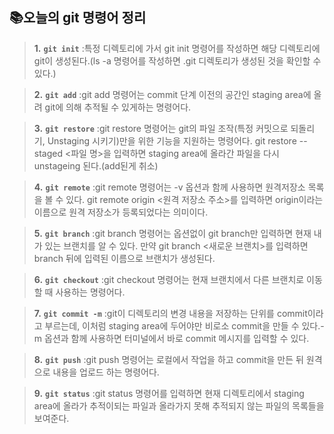 ## 📚오늘의 git 명령어 정리

> **1.** **`git init`**
> :특정 디렉토리에 가서 git init 명령어를 작성하면 해당 디렉토리에 git이 생성된다.(ls -a 명령어를 작성하면 .git 디렉토리가 생성된 것을 확인할 수 있다.)

> **2.** **`git add`**
> :git add 명령어는 commit 단계 이전의 공간인 staging area에 올려 git에 의해 추적될 수 있게하는 명령어다.

> **3.** **`git restore`**
> :git restore 명령어는 git의 파일 조작(특정 커밋으로 되돌리기, Unstaging 시키기)만을 위한 기능을 지원하는 명령어다. git restore --staged <파일 명>을 입력하면 staging area에 올라간 파일을 다시 unstageing 된다.(add된게 취소)

> **4.** **`git remote`**
> :git remote 명령어는 -v 옵션과 함께 사용하면 원격저장소 목록을 볼 수 있다. git remote origin <원격 저장소 주소>를 입력하면 origin이라는 이름으로 원격 저장소가 등록되었다는 의미이다.

> **5.** **`git branch`**
> :git branch 명령어는 옵션없이 git branch만 입력하면 현재 내가 있는 브랜치를 알 수 있다. 만약 git branch <새로운 브랜치>를 입력하면 branch 뒤에 입력된 이름으로 브랜치가 생성된다.

> **6.** **`git checkout`**
> :git checkout 명령어는 현재 브랜치에서 다른 브랜치로 이동할 때 사용하는 명령어다.

> **7.** **`git commit -m`**
> :git이 디렉토리의 변경 내용을 저장하는 단위를 commit이라고 부르는데, 이처럼 staging area에 두어야만 비로소 commit을 만들 수 있다.-m 옵션과 함께 사용하면 터미널에서 바로 commit 메시지를 입력할 수 있다.

> **8.** **`git push`**
> :git push 명령어는 로컬에서 작업을 하고 commit을 만든 뒤 원격으로 내용을 업로드 하는 명령어다.

> **9.** **`git status`**
> :git status 명령어를 입력하면 현재 디렉토리에서 staging area에 올라가 추적이되는 파일과 올라가지 못해 추적되지 않는 파일의 목록들을 보여준다.
